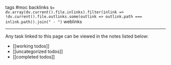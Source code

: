 tags #moc 
backlinks `$= dv.array(dv.current().file.inlinks).filter(inlink => !dv.current().file.outlinks.some(outlink => outlink.path === inlink.path)).join(" - ")`
weblinks 
___
Any task linked to this page can be viewed in the notes listed below:

- [[working todos]]
- [[uncategorized todos]]
- [[completed todos]]

